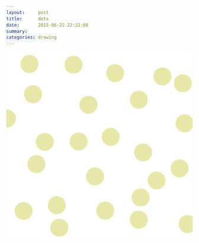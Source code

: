 ```yaml
---
layout:     post
title:      dots
date:       2015-06-22 22:21:08
summary:    
categories: drawing
---
```

![dots](/images/diary/dots.png "I should be writing.")
